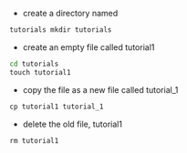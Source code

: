 - create a directory named
```cmd
tutorials mkdir tutorials
```
- create an empty file called tutorial1
```cmd
cd tutorials
touch tutorial1
```
- copy the file as a new file called tutorial_1
```cmd
cp tutorial1 tutorial_1
```
- delete the old file, tutorial1
```cmd
rm tutorial1
```
